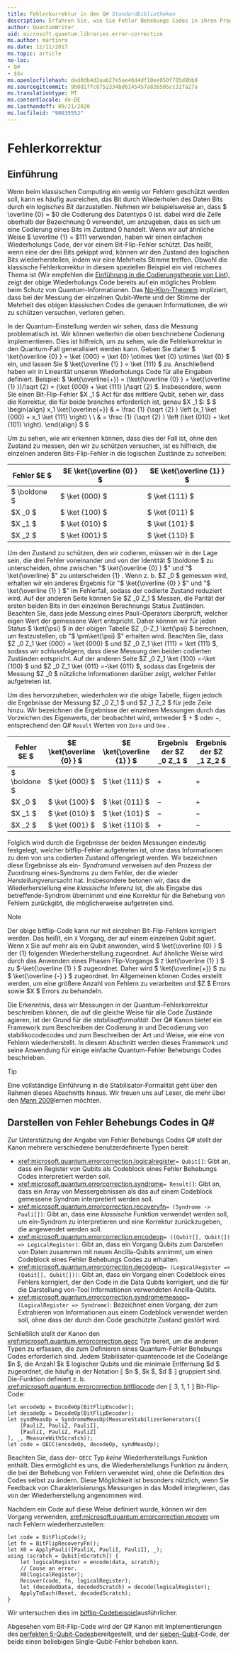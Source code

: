 ```yaml
---
title: Fehlerkorrektur in den Q# Standardbibliotheken
description: Erfahren Sie, wie Sie Fehler Behebungs Codes in ihren Programmen verwenden, Q# während Sie den Zustand der Qubits schützen.
author: QuantumWriter
uid: microsoft.quantum.libraries.error-correction
ms.author: martinro
ms.date: 12/11/2017
ms.topic: article
no-loc:
- Q#
- $$v
ms.openlocfilehash: dad0db4d2aab27e5ae46d4df10ee050f785d8bb8
ms.sourcegitcommit: 9b0d1ffc8752334bd6145457a826505cc31fa27a
ms.translationtype: MT
ms.contentlocale: de-DE
ms.lasthandoff: 09/21/2020
ms.locfileid: "90835552"
---
```

# <a name="error-correction"></a>Fehlerkorrektur #

## <a name="introduction"></a>Einführung ##

Wenn beim klassischen Computing ein wenig vor Fehlern geschützt werden soll, kann es häufig ausreichen, das Bit durch Wiederholen des Daten Bits durch ein *logisches Bit* darzustellen.
Nehmen wir beispielsweise an, dass $ \overline {0} = $0 die Codierung des Datentyps 0 ist. dabei wird die Zeile oberhalb der Bezeichnung 0 verwendet, um anzugeben, dass es sich um eine Codierung eines Bits im Zustand 0 handelt.
Wenn wir auf ähnliche Weise $ \overline {1} = $111 verwenden, haben wir einen einfachen Wiederholungs Code, der vor einem Bit-Flip-Fehler schützt.
Das heißt, wenn eine der drei Bits gekippt wird, können wir den Zustand des logischen Bits wiederherstellen, indem wir eine Mehrheits Stimme treffen.
Obwohl die klassische Fehlerkorrektur in diesem speziellen Beispiel ein viel reicheres Thema ist (Wir empfehlen die [Einführung in die Codierungstheorie von Lint](https://www.springer.com/us/book/9783540641339)), zeigt der obige Wiederholungs Code bereits auf ein mögliches Problem beim Schutz von Quantum-Informationen.
Das [No-Klon-Theorem](xref:microsoft.quantum.concepts.pauli#the-no-cloning-theorem) impliziert, dass bei der Messung der einzelnen Qubit-Werte und der Stimme der Mehrheit des obigen klassischen Codes die genauen Informationen, die wir zu schützen versuchen, verloren gehen.

In der Quantum-Einstellung werden wir sehen, dass die Messung problematisch ist. Wir können weiterhin die oben beschriebene Codierung implementieren.
Dies ist hilfreich, um zu sehen, wie die Fehlerkorrektur in den Quantum-Fall generalisiert werden kann.
Geben Sie daher $ \ket{\overline {0} } = \ket {000} = \ket {0} \otimes \ket {0} \otimes \ket {0} $ ein, und lassen Sie $ \ket{\overline {1} } = \ket {111} $ zu.
Anschließend haben wir in Linearität unseren Wiederholungs Code für alle Eingaben definiert. Beispiel: $ \ket{\overline{+}} = (\ket{\overline {0} } + \ket{\overline {1} })/\sqrt {2} = (\ket {000} + \ket {111} )/\sqrt {2} $.
Insbesondere, wenn Sie einen Bit-Flip-Fehler $X _1 $ Act für das mittlere Qubit, sehen wir, dass die Korrektur, die für beide branches erforderlich ist, genau $X _1 $: $ $ \begin{align} x_1 \ket{\overline{+}} & = \frac {1} {\sqrt {2} } \left (x_1 \ket {000} + x_1 \ket {111} \right) \\ \\ & = \frac {1} {\sqrt {2} } \left (\ket {010} + \ket {101} \right).
\end{align} $ $

Um zu sehen, wie wir erkennen können, dass dies der Fall ist, ohne den Zustand zu messen, den wir zu schützen versuchen, ist es hilfreich, die einzelnen anderen Bits-Flip-Fehler in die logischen Zustände zu schreiben:

| Fehler $E $ | $E \ket{\overline {0} } $ | $E \ket{\overline {1} } $ |
| --- | --- | --- |
| $ \boldone $ | $ \ket {000} $ | $ \ket {111} $ |
| $X _0 $ | $ \ket {100} $ | $ \ket {011} $ |
| $X _1 $ | $ \ket {010} $ | $ \ket {101} $ |
| $X _2 $ | $ \ket {001} $ | $ \ket {110} $ |

Um den Zustand zu schützen, den wir codieren, müssen wir in der Lage sein, die drei Fehler voneinander und von der Identität $ \boldone $ zu unterscheiden, ohne zwischen "$ \ket{\overline {0} } $" und "$ \ket{\overline} $" zu unterscheiden {1} .
Wenn z. b. $Z _0 $ gemessen wird, erhalten wir ein anderes Ergebnis für "$ \ket{\overline {0} } $" und "$ \ket{\overline {1} } $" im Fehlerfall, sodass der codierte Zustand reduziert wird.
Auf der anderen Seite können Sie $Z _0 Z_1 $ Messen, die Parität der ersten beiden Bits in den einzelnen Berechnungs Status Zuständen.
Beachten Sie, dass jede Messung eines Pauli-Operators überprüft, welcher eigen Wert der gemessene Wert entspricht. Daher können wir für jeden Status $ \ket{\psi} $ in der obigen Tabelle $Z _0-Z_1 \ket{\psi} $ berechnen, um festzustellen, ob "$ \pm\ket{\psi} $" erhalten wird.
Beachten Sie, dass $Z _0 Z_1 \ket {000} = \ket {000} $ und $Z _0 Z_1 \ket {111} = \ket {111} $, sodass wir schlussfolgern, dass diese Messung den beiden codierten Zuständen entspricht.
Auf der anderen Seite $Z _0 Z_1 \ket {100} =-\ket {100} $ und $Z _0 Z_1 \ket {011} =-\ket {011} $, sodass das Ergebnis der Messung $Z _0 $ nützliche Informationen darüber zeigt, welcher Fehler aufgetreten ist.

Um dies hervorzuheben, wiederholen wir die obige Tabelle, fügen jedoch die Ergebnisse der Messung $Z _0 Z_1 $ und $Z _1 Z_2 $ für jede Zeile hinzu.
Wir bezeichnen die Ergebnisse der einzelnen Messungen durch das Vorzeichen des Eigenwerts, der beobachtet wird, entweder $ + $ oder $-$, entsprechend den Q# `Result` Werten von `Zero` und `One` .

| Fehler $E $ | $E \ket{\overline {0} } $ | $E \ket{\overline {1} } $ | Ergebnis der $Z _0 Z_1 $ | Ergebnis der $Z _1 Z_2 $ |
| --- | --- | --- | --- | --- |
| $ \boldone $ | $ \ket {000} $ | $ \ket {111} $ | $+$ | $+$ |
| $X _0 $ | $ \ket {100} $ | $ \ket {011} $ | $-$ | $+$ |
| $X _1 $ | $ \ket {010} $ | $ \ket {101} $ | $-$ | $-$ |
| $X _2 $ | $ \ket {001} $ | $ \ket {110} $ | $+$ | $-$ |

Folglich wird durch die Ergebnisse der beiden Messungen eindeutig festgelegt, welcher bitflip-Fehler aufgetreten ist, ohne dass Informationen zu dem von uns codierten Zustand offengelegt werden.
Wir bezeichnen diese Ergebnisse als ein- *Syndrom*und verweisen auf den Prozess der Zuordnung eines-Syndroms zu dem Fehler, der die wieder *Herstellung*verursacht hat.
Insbesondere betonen wir, dass die Wiederherstellung eine *klassische* Inferenz ist, die als Eingabe das betreffende-Syndrom übernimmt und eine Korrektur für die Behebung von Fehlern zurückgibt, die möglicherweise aufgetreten sind.

> [!NOTE]
> Der obige bitflip-Code kann nur mit einzelnen Bit-Flip-Fehlern korrigiert werden. Das heißt, ein `X` Vorgang, der auf einem einzelnen Qubit agiert.
> Wenn `X` Sie auf mehr als ein Qubit anwenden, wird $ \ket{\overline {0} } $ der {1} folgenden Wiederherstellung zugeordnet.
> Auf ähnliche Weise wird durch das Anwenden eines Phasen Flip-Vorgangs $ `Z` \ket{\overline {1} } $ zu $-\ket{\overline {1} } $ zugeordnet. Daher wird $ \ket{\overline{+}} $ zu $ \ket{\overline {-} } $ zugeordnet.
> Im Allgemeinen können Codes erstellt werden, um eine größere Anzahl von Fehlern zu verarbeiten und $Z $ Errors sowie $X $ Errors zu behandeln.

Die Erkenntnis, dass wir Messungen in der Quantum-Fehlerkorrektur beschreiben können, die auf die gleiche Weise für alle Code Zustände agieren, ist der Grund für die *stabilisatformalität*.
Der Q# Kanon bietet ein Framework zum Beschreiben der Codierung in und Decodierung von stabilikocodecodes und zum Beschreiben der Art und Weise, wie eine von Fehlern wiederherstellt.
In diesem Abschnitt werden dieses Framework und seine Anwendung für einige einfache Quantum-Fehler Behebungs Codes beschrieben.

> [!TIP]
> Eine vollständige Einführung in die Stabilisator-Formalität geht über den Rahmen dieses Abschnitts hinaus.
> Wir freuen uns auf Leser, die mehr über den [Mann 2009](https://arxiv.org/abs/0904.2557)lernen möchten.

## <a name="representing-error-correcting-codes-in-no-locq"></a>Darstellen von Fehler Behebungs Codes in Q# ##

Zur Unterstützung der Angabe von Fehler Behebungs Codes Q# stellt der Kanon mehrere verschiedene benutzerdefinierte Typen bereit:

- <xref:microsoft.quantum.errorcorrection.logicalregister>`= Qubit[]`: Gibt an, dass ein Register von Qubits als Codeblock eines Fehler Behebungs Codes interpretiert werden soll.
- <xref:microsoft.quantum.errorcorrection.syndrome>`= Result[]`: Gibt an, dass ein Array von Messergebnissen als das auf einem Codeblock gemessene Syndrom interpretiert werden soll.
- <xref:microsoft.quantum.errorcorrection.recoveryfn>`= (Syndrome -> Pauli[])`: Gibt an, dass eine *klassische* Funktion verwendet werden soll, um ein-Syndrom zu interpretieren und eine Korrektur zurückzugeben, die angewendet werden soll.
- <xref:microsoft.quantum.errorcorrection.encodeop>`= ((Qubit[], Qubit[]) => LogicalRegister)`: Gibt an, dass ein Vorgang Qubits zum Darstellen von Daten zusammen mit neuen Ancilla-Qubits annimmt, um einen Codeblock eines Fehler Behebungs Codes zu erhalten.
- <xref:microsoft.quantum.errorcorrection.decodeop>`= (LogicalRegister => (Qubit[], Qubit[]))`: Gibt an, dass ein Vorgang einen Codeblock eines Fehlers korrigiert, der den Code in die Data Qubits korrigiert, und die für die Darstellung von-Tool Informationen verwendeten Ancilla-Qubits.
- <xref:microsoft.quantum.errorcorrection.syndromemeasop>`= (LogicalRegister => Syndrome)`: Bezeichnet einen Vorgang, der zum Extrahieren von Informationen aus einem Codeblock verwendet werden soll, ohne dass der durch den Code geschützte Zustand gestört wird.

Schließlich stellt der Kanon den <xref:microsoft.quantum.errorcorrection.qecc> Typ bereit, um die anderen Typen zu erfassen, die zum Definieren eines Quantum-Fehler Behebungs Codes erforderlich sind. Jedem Stabilisator-quantencode ist die Codelänge $n $, die Anzahl $k $ logischer Qubits und die minimale Entfernung $d $ zugeordnet, die häufig in der Notation ⟦ $n $, $k $, $d $ ⟧ gruppiert sind. Die-Funktion definiert z. b. <xref:microsoft.quantum.errorcorrection.bitflipcode> den ⟦ 3, 1, 1 ⟧ Bit-Flip-Code:

```qsharp
let encodeOp = EncodeOp(BitFlipEncoder);
let decodeOp = DecodeOp(BitFlipDecoder);
let syndMeasOp = SyndromeMeasOp(MeasureStabilizerGenerators([
    [PauliZ, PauliZ, PauliI],
    [PauliI, PauliZ, PauliZ]
], _, MeasureWithScratch));
let code = QECC(encodeOp, decodeOp, syndMeasOp);
```

Beachten Sie, dass der- `QECC` Typ *keine* Wiederherstellungs Funktion enthält.
Dies ermöglicht es uns, die Wiederherstellungs Funktion zu ändern, die bei der Behebung von Fehlern verwendet wird, ohne die Definition des Codes selbst zu ändern. Diese Möglichkeit ist besonders nützlich, wenn Sie Feedback von Charakterisierungs Messungen in das Modell integrieren, das von der Wiederherstellung angenommen wird.

Nachdem ein Code auf diese Weise definiert wurde, können wir den Vorgang verwenden, <xref:microsoft.quantum.errorcorrection.recover> um nach Fehlern wiederherzustellen:

```qsharp
let code = BitFlipCode();
let fn = BitFlipRecoveryFn();
let X0 = ApplyPauli([PauliX, PauliI, PauliI], _);
using (scratch = Qubit[nScratch]) {
    let logicalRegister = encode(data, scratch);
    // Cause an error.
    X0(logicalRegister);
    Recover(code, fn, logicalRegister);
    let (decodedData, decodedScratch) = decode(logicalRegister);
    ApplyToEach(Reset, decodedScratch);
}
```

Wir untersuchen dies im [bitflip-Codebeispiel](https://github.com/microsoft/Quantum/tree/main/samples/error-correction/bit-flip-code)ausführlicher.

Abgesehen vom Bit-Flip-Code wird der Q# Kanon mit Implementierungen des [perfekten 5-Qubit-Codes](https://arxiv.org/abs/quant-ph/9602019)bereitgestellt, und der [sieben-Qubit](https://arxiv.org/abs/quant-ph/9705052)-Code, der beide einen beliebigen Single-Qubit-Fehler beheben kann.
